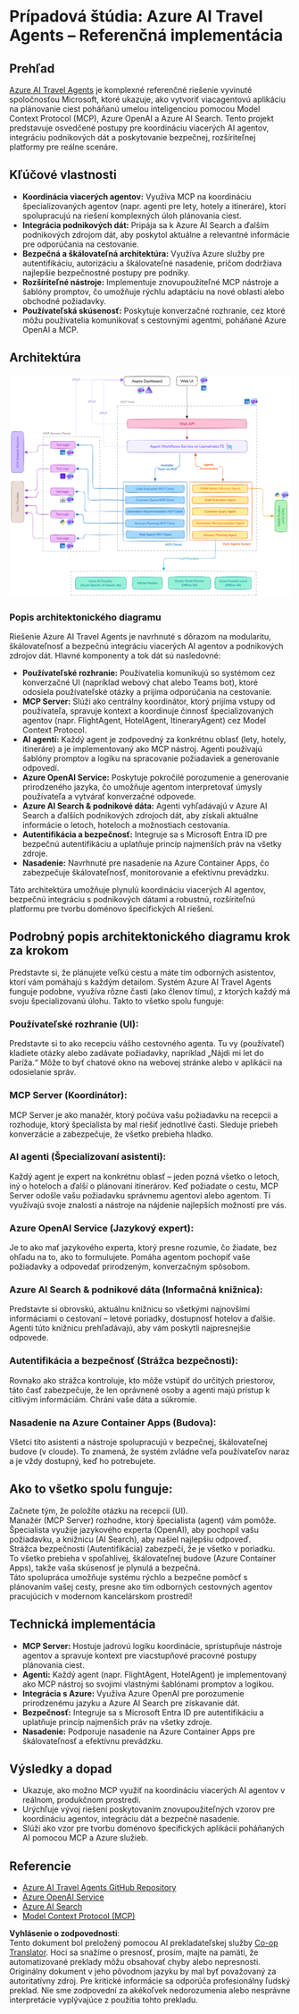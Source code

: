 <!--
CO_OP_TRANSLATOR_METADATA:
{
  "original_hash": "4d3415b9d2bf58bc69be07f945a69e07",
  "translation_date": "2025-07-14T06:05:20+00:00",
  "source_file": "09-CaseStudy/travelagentsample.md",
  "language_code": "sk"
}
-->
# Prípadová štúdia: Azure AI Travel Agents – Referenčná implementácia

## Prehľad

[Azure AI Travel Agents](https://github.com/Azure-Samples/azure-ai-travel-agents) je komplexné referenčné riešenie vyvinuté spoločnosťou Microsoft, ktoré ukazuje, ako vytvoriť viacagentovú aplikáciu na plánovanie ciest poháňanú umelou inteligenciou pomocou Model Context Protocol (MCP), Azure OpenAI a Azure AI Search. Tento projekt predstavuje osvedčené postupy pre koordináciu viacerých AI agentov, integráciu podnikových dát a poskytovanie bezpečnej, rozšíriteľnej platformy pre reálne scenáre.

## Kľúčové vlastnosti
- **Koordinácia viacerých agentov:** Využíva MCP na koordináciu špecializovaných agentov (napr. agenti pre lety, hotely a itineráre), ktorí spolupracujú na riešení komplexných úloh plánovania ciest.
- **Integrácia podnikových dát:** Pripája sa k Azure AI Search a ďalším podnikových zdrojom dát, aby poskytol aktuálne a relevantné informácie pre odporúčania na cestovanie.
- **Bezpečná a škálovateľná architektúra:** Využíva Azure služby pre autentifikáciu, autorizáciu a škálovateľné nasadenie, pričom dodržiava najlepšie bezpečnostné postupy pre podniky.
- **Rozšíriteľné nástroje:** Implementuje znovupoužiteľné MCP nástroje a šablóny promptov, čo umožňuje rýchlu adaptáciu na nové oblasti alebo obchodné požiadavky.
- **Používateľská skúsenosť:** Poskytuje konverzačné rozhranie, cez ktoré môžu používatelia komunikovať s cestovnými agentmi, poháňané Azure OpenAI a MCP.

## Architektúra
![Architecture](https://raw.githubusercontent.com/Azure-Samples/azure-ai-travel-agents/main/docs/ai-travel-agents-architecture-diagram.png)

### Popis architektonického diagramu

Riešenie Azure AI Travel Agents je navrhnuté s dôrazom na modularitu, škálovateľnosť a bezpečnú integráciu viacerých AI agentov a podnikových zdrojov dát. Hlavné komponenty a tok dát sú nasledovné:

- **Používateľské rozhranie:** Používatelia komunikujú so systémom cez konverzačné UI (napríklad webový chat alebo Teams bot), ktoré odosiela používateľské otázky a prijíma odporúčania na cestovanie.
- **MCP Server:** Slúži ako centrálny koordinátor, ktorý prijíma vstupy od používateľa, spravuje kontext a koordinuje činnosť špecializovaných agentov (napr. FlightAgent, HotelAgent, ItineraryAgent) cez Model Context Protocol.
- **AI agenti:** Každý agent je zodpovedný za konkrétnu oblasť (lety, hotely, itineráre) a je implementovaný ako MCP nástroj. Agenti používajú šablóny promptov a logiku na spracovanie požiadaviek a generovanie odpovedí.
- **Azure OpenAI Service:** Poskytuje pokročilé porozumenie a generovanie prirodzeného jazyka, čo umožňuje agentom interpretovať úmysly používateľa a vytvárať konverzačné odpovede.
- **Azure AI Search & podnikové dáta:** Agenti vyhľadávajú v Azure AI Search a ďalších podnikových zdrojoch dát, aby získali aktuálne informácie o letoch, hoteloch a možnostiach cestovania.
- **Autentifikácia a bezpečnosť:** Integruje sa s Microsoft Entra ID pre bezpečnú autentifikáciu a uplatňuje princíp najmenších práv na všetky zdroje.
- **Nasadenie:** Navrhnuté pre nasadenie na Azure Container Apps, čo zabezpečuje škálovateľnosť, monitorovanie a efektívnu prevádzku.

Táto architektúra umožňuje plynulú koordináciu viacerých AI agentov, bezpečnú integráciu s podnikových dátami a robustnú, rozšíriteľnú platformu pre tvorbu doménovo špecifických AI riešení.

## Podrobný popis architektonického diagramu krok za krokom
Predstavte si, že plánujete veľkú cestu a máte tím odborných asistentov, ktorí vám pomáhajú s každým detailom. Systém Azure AI Travel Agents funguje podobne, využíva rôzne časti (ako členov tímu), z ktorých každý má svoju špecializovanú úlohu. Takto to všetko spolu funguje:

### Používateľské rozhranie (UI):
Predstavte si to ako recepciu vášho cestovného agenta. Tu vy (používateľ) kladiete otázky alebo zadávate požiadavky, napríklad „Nájdi mi let do Paríža.“ Môže to byť chatové okno na webovej stránke alebo v aplikácii na odosielanie správ.

### MCP Server (Koordinátor):
MCP Server je ako manažér, ktorý počúva vašu požiadavku na recepcii a rozhoduje, ktorý špecialista by mal riešiť jednotlivé časti. Sleduje priebeh konverzácie a zabezpečuje, že všetko prebieha hladko.

### AI agenti (Špecializovaní asistenti):
Každý agent je expert na konkrétnu oblasť – jeden pozná všetko o letoch, iný o hoteloch a ďalší o plánovaní itinerárov. Keď požiadate o cestu, MCP Server odošle vašu požiadavku správnemu agentovi alebo agentom. Tí využívajú svoje znalosti a nástroje na nájdenie najlepších možností pre vás.

### Azure OpenAI Service (Jazykový expert):
Je to ako mať jazykového experta, ktorý presne rozumie, čo žiadate, bez ohľadu na to, ako to formulujete. Pomáha agentom pochopiť vaše požiadavky a odpovedať prirodzeným, konverzačným spôsobom.

### Azure AI Search & podnikové dáta (Informačná knižnica):
Predstavte si obrovskú, aktuálnu knižnicu so všetkými najnovšími informáciami o cestovaní – letové poriadky, dostupnosť hotelov a ďalšie. Agenti túto knižnicu prehľadávajú, aby vám poskytli najpresnejšie odpovede.

### Autentifikácia a bezpečnosť (Strážca bezpečnosti):
Rovnako ako strážca kontroluje, kto môže vstúpiť do určitých priestorov, táto časť zabezpečuje, že len oprávnené osoby a agenti majú prístup k citlivým informáciám. Chráni vaše dáta a súkromie.

### Nasadenie na Azure Container Apps (Budova):
Všetci títo asistenti a nástroje spolupracujú v bezpečnej, škálovateľnej budove (v cloude). To znamená, že systém zvládne veľa používateľov naraz a je vždy dostupný, keď ho potrebujete.

## Ako to všetko spolu funguje:

Začnete tým, že položíte otázku na recepcii (UI).  
Manažér (MCP Server) rozhodne, ktorý špecialista (agent) vám pomôže.  
Špecialista využije jazykového experta (OpenAI), aby pochopil vašu požiadavku, a knižnicu (AI Search), aby našiel najlepšiu odpoveď.  
Strážca bezpečnosti (Autentifikácia) zabezpečí, že je všetko v poriadku.  
To všetko prebieha v spoľahlivej, škálovateľnej budove (Azure Container Apps), takže vaša skúsenosť je plynulá a bezpečná.  
Táto spolupráca umožňuje systému rýchlo a bezpečne pomôcť s plánovaním vašej cesty, presne ako tím odborných cestovných agentov pracujúcich v modernom kancelárskom prostredí!

## Technická implementácia
- **MCP Server:** Hostuje jadrovú logiku koordinácie, sprístupňuje nástroje agentov a spravuje kontext pre viacstupňové pracovné postupy plánovania ciest.
- **Agenti:** Každý agent (napr. FlightAgent, HotelAgent) je implementovaný ako MCP nástroj so svojimi vlastnými šablónami promptov a logikou.
- **Integrácia s Azure:** Využíva Azure OpenAI pre porozumenie prirodzenému jazyku a Azure AI Search pre získavanie dát.
- **Bezpečnosť:** Integruje sa s Microsoft Entra ID pre autentifikáciu a uplatňuje princíp najmenších práv na všetky zdroje.
- **Nasadenie:** Podporuje nasadenie na Azure Container Apps pre škálovateľnosť a efektívnu prevádzku.

## Výsledky a dopad
- Ukazuje, ako možno MCP využiť na koordináciu viacerých AI agentov v reálnom, produkčnom prostredí.
- Urýchľuje vývoj riešení poskytovaním znovupoužiteľných vzorov pre koordináciu agentov, integráciu dát a bezpečné nasadenie.
- Slúži ako vzor pre tvorbu doménovo špecifických aplikácií poháňaných AI pomocou MCP a Azure služieb.

## Referencie
- [Azure AI Travel Agents GitHub Repository](https://github.com/Azure-Samples/azure-ai-travel-agents)
- [Azure OpenAI Service](https://azure.microsoft.com/en-us/products/ai-services/openai-service/)
- [Azure AI Search](https://azure.microsoft.com/en-us/products/ai-services/ai-search/)
- [Model Context Protocol (MCP)](https://modelcontextprotocol.io/)

**Vyhlásenie o zodpovednosti**:  
Tento dokument bol preložený pomocou AI prekladateľskej služby [Co-op Translator](https://github.com/Azure/co-op-translator). Hoci sa snažíme o presnosť, prosím, majte na pamäti, že automatizované preklady môžu obsahovať chyby alebo nepresnosti. Originálny dokument v jeho pôvodnom jazyku by mal byť považovaný za autoritatívny zdroj. Pre kritické informácie sa odporúča profesionálny ľudský preklad. Nie sme zodpovední za akékoľvek nedorozumenia alebo nesprávne interpretácie vyplývajúce z použitia tohto prekladu.